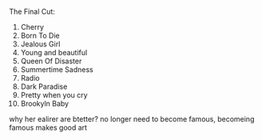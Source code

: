 The Final Cut:
1. Cherry
2. Born To Die
3. Jealous Girl
4. Young and beautiful
5. Queen Of Disaster
7. Summertime Sadness
6. Radio
8. Dark Paradise
9. Pretty when you cry
10. Brookyln Baby

why her ealirer are btetter?
no longer need to become famous, becomeing famous makes good art